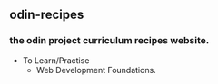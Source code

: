 ## odin-recipes

### the odin project curriculum recipes website.

- To Learn/Practise
  - Web Development Foundations.
